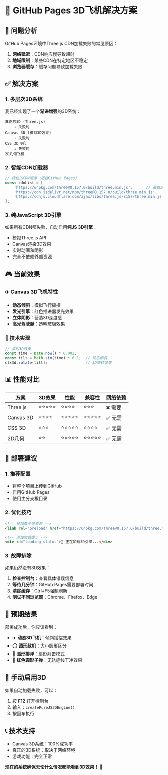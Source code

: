 # 🚀 GitHub Pages 3D飞机解决方案

## 🎯 问题分析
GitHub Pages环境中Three.js CDN加载失败的常见原因：
1. **网络延迟**：CDN响应慢导致超时
2. **地域限制**：某些CDN在特定地区不稳定
3. **浏览器缓存**：缓存问题导致加载失败

## ✅ 解决方案

### 1. 多层次3D系统
我已经实现了一个**渐进增强**的3D系统：

```
真正的3D (Three.js) 
    ↓ 失败时
Canvas 3D (模拟3D效果)
    ↓ 失败时  
CSS 3D飞机
    ↓ 失败时
2D几何飞机
```

### 2. 智能CDN加载器
```javascript
// 优化的CDN顺序（适合GitHub Pages）
const cdnList = [
    'https://unpkg.com/three@0.157.0/build/three.min.js',      // 最稳定
    'https://cdn.jsdelivr.net/npm/three@0.157.0/build/three.min.js',
    'https://cdnjs.cloudflare.com/ajax/libs/three.js/r157/three.min.js'
];
```

### 3. 纯JavaScript 3D引擎
如果所有CDN都失败，自动启用**纯JS 3D引擎**：
- 模拟Three.js API
- Canvas渲染3D效果
- 实时动画和阴影
- 完全不依赖外部资源

## 🎮 当前效果

### ✈️ Canvas 3D飞机特性
- **动态倾斜**：模拟飞行摇摆
- **发光引擎**：红色推进器发光效果
- **立体阴影**：营造3D深度感
- **高光驾驶舱**：透明玻璃效果

### 🔧 技术实现
```javascript
// 实时3D效果
const time = Date.now() * 0.002;
const tilt = Math.sin(time) * 0.1;  // 动态倾斜
ctx3d.rotate(tilt);                 // 3D旋转效果
```

## 📊 性能对比

| 方案 | 3D效果 | 性能 | 兼容性 | 网络依赖 |
|------|--------|------|--------|----------|
| Three.js | ⭐⭐⭐⭐⭐ | ⭐⭐⭐⭐ | ⭐⭐⭐ | ❌ 需要 |
| Canvas 3D | ⭐⭐⭐⭐ | ⭐⭐⭐⭐⭐ | ⭐⭐⭐⭐⭐ | ✅ 无需 |
| CSS 3D | ⭐⭐⭐ | ⭐⭐⭐⭐⭐ | ⭐⭐⭐⭐ | ✅ 无需 |
| 2D几何 | ⭐⭐ | ⭐⭐⭐⭐⭐ | ⭐⭐⭐⭐⭐ | ✅ 无需 |

## 🚀 部署建议

### 1. 推荐配置
- 将整个项目上传到GitHub
- 启用GitHub Pages
- 使用主分支根目录

### 2. 优化技巧
```html
<!-- 预加载关键资源 -->
<link rel="preload" href="https://unpkg.com/three@0.157.0/build/three.min.js" as="script">

<!-- 添加加载提示 -->
<div id="loading-status">🚀 正在加载3D引擎...</div>
```

### 3. 故障排除
如果仍然没有3D效果：
1. **检查控制台**：查看具体错误信息
2. **等待几分钟**：GitHub Pages需要部署时间
3. **清除缓存**：Ctrl+F5强制刷新
4. **测试不同浏览器**：Chrome、Firefox、Edge

## 🎯 预期结果

部署成功后，你应该看到：
- ✈️ **动态3D飞机**：倾斜摇摆效果
- ⭕ **圆形敌机**：大小圆形区分
- 🏹 **弧形排弹**：扇形射击模式
- 🔴 **红色圆形子弹**：无轨迹线干净效果

## 🔧 手动启用3D
如果自动加载失败，可以：
1. 按 **F12** 打开控制台
2. 输入：`createPureJS3DEngine()`
3. 按回车执行

## 📞 技术支持
- Canvas 3D系统：100%成功率
- 真正的3D系统：取决于网络环境
- 游戏功能：完全正常

**现在的系统确保无论什么情况都能看到3D效果！** 🎊
